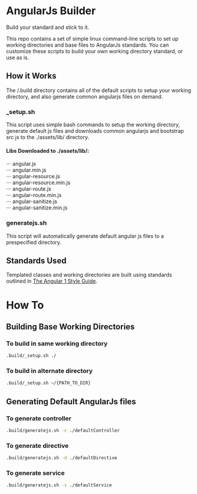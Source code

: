 # AngularJs Builder

Build your standard and stick to it.

This repo contains a set of simple linux command-line scripts to set up working directories 
and base files to AngularJs standards. You can customize these scripts to build your own working
directory standard, or use as is.

## How it Works

The /.build directory contains all of the default scripts to setup your working directory, and 
also generate common angularjs files on demand. 

### _setup.sh

This script uses simple bash commands to setup the working directory, generate default js files
and downloads common angularjs and bootstrap src js to the ./assets/lib/ directory.

#### Libs Downloaded to ./assets/lib/:

⋅⋅⋅ angular.js                                     
⋅⋅⋅ angular.min.js                                  
⋅⋅⋅ angular-resource.js    
⋅⋅⋅ angular-resource.min.js     
⋅⋅⋅ angular-route.js              
⋅⋅⋅ angular-route.min.js             
⋅⋅⋅ angular-sanitize.js             
⋅⋅⋅ angular-sanitize.min.js               

### generatejs.sh

This script will automatically generate default angular js files to a prespecified directory. 

## Standards Used

Templated classes and working directories are built using standards 
outlined in [The Angular 1 Style Guide](https://github.com/johnpapa/angular-styleguide/tree/master/a1/README.md). 

# How To

## Building Base Working Directories
 
### To build in same working directory
 
 ``` sh
 .build/_setup.sh ./
```
### To build in alternate directory

 ``` sh
 .build/_setup.sh ~/{PATH_TO_DIR}
```

## Generating Default AngularJs files

### To generate controller

 ``` sh
 .build/generatejs.sh -c ./defaultController
```

### To generate directive

 ``` sh
 .build/generatejs.sh -d ./defaultDirective
```

### To generate service

 ``` sh
 .build/generatejs.sh -s ./defaultService
```

